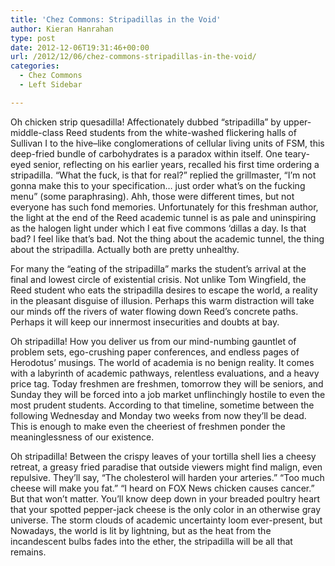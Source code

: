 ```yaml
---
title: 'Chez Commons: Stripadillas in the Void'
author: Kieran Hanrahan
type: post
date: 2012-12-06T19:31:46+00:00
url: /2012/12/06/chez-commons-stripadillas-in-the-void/
categories:
  - Chez Commons
  - Left Sidebar

---
```

Oh chicken strip quesadilla! Affectionately dubbed “stripadilla” by upper-middle-class Reed students from the white-washed flickering halls of Sullivan I to the hive–like conglomerations of cellular living units of FSM, this deep-fried bundle of carbohydrates is a paradox within itself. One teary-eyed senior, reflecting on his earlier years, recalled his first time ordering a stripadilla. “What the fuck, is that for real?” replied the grillmaster, “I’m not gonna make this to your specification… just order what’s on the fucking menu” (some paraphrasing). Ahh, those were different times, but not everyone has such fond memories. Unfortunately for this freshman author, the light at the end of the Reed academic tunnel is as pale and uninspiring as the halogen light under which I eat five commons ‘dillas a day. Is that bad? I feel like that’s bad. Not the thing about the academic tunnel, the thing about the stripadilla. Actually both are pretty unhealthy.

For many the “eating of the stripadilla” marks the student’s arrival at the final and lowest circle of existential crisis. Not unlike Tom Wingfield, the Reed student who eats the stripadilla desires to escape the world, a reality in the pleasant disguise of illusion. Perhaps this warm distraction will take our minds off the rivers of water flowing down Reed’s concrete paths. Perhaps it will keep our innermost insecurities and doubts at bay.

Oh stripadilla! How you deliver us from our mind-numbing gauntlet of problem sets, ego-crushing paper conferences, and endless pages of Herodotus’ musings. The world of academia is no benign reality. It comes with a labyrinth of academic pathways, relentless evaluations, and a heavy price tag. Today freshmen are freshmen, tomorrow they will be seniors, and Sunday they will be forced into a job market unflinchingly hostile to even the most prudent students. According to that timeline, sometime between the following Wednesday and Monday two weeks from now they’ll be dead. This is enough to make even the cheeriest of freshmen ponder the meaninglessness of our existence.

Oh stripadilla! Between the crispy leaves of your tortilla shell lies a cheesy retreat, a greasy fried paradise that outside viewers might find malign, even repulsive. They’ll say, “The cholesterol will harden your arteries.” “Too much cheese will make you fat.” “I heard on FOX News chicken causes cancer.” But that won’t matter. You’ll know deep down in your breaded poultry heart that your spotted pepper-jack cheese is the only color in an otherwise gray universe. The storm clouds of academic uncertainty loom ever-present, but Nowadays, the world is lit by lightning, but as the heat from the incandescent bulbs fades into the ether, the stripadilla will be all that remains.